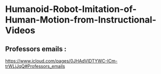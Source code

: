# Humanoid-Robot-Imitation-of-Human-Motion-from-Instructional-Videos

## Professors emails :
https://www.icloud.com/pages/0JHAdVIDTYWC-ICm-trWLjJqQ#Professors_emails
